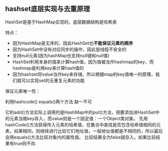 ## hashset底层实现与去重原理

HashSet是基于HashMap实现的，底层数据结构是哈希表

特点：

* 因为HashMap是无序的，因此HashSet也**不能保证元素的顺序**
* 因为HashSet中没有对应同步的操作，因此是线程不安全的
* 支持null元素(因为hashMap也支持null键和null值)
* HashSet利用本身的值来计算hash值，因为值被当作hashmap的key，而hashmap是利用key来计算hash值的
* 因为hashset将value当作key来存储，所以根据map的key值唯一的原理，我们就可以实现set的无重复元素的功能

保证元素唯一性：

利用hashcode() equals()两个方法 缺一不可

它的add()方法实际上调用的是HashMap中的put()方法，把要添加进HashSet中的元素当做key存入，而value则是一个固定值：一个Object类对象。
先用hashCode()方法获得传入元素的哈希值，在集合中查找是否包含哈希值相同的元素，如果相同，则继续进行比较它们地址值，一般地址值都是不相同的，所以最后会用equals()方法比较对象内的属性值。
比较结果全为false就存入，如果比较结果有true则不存.

